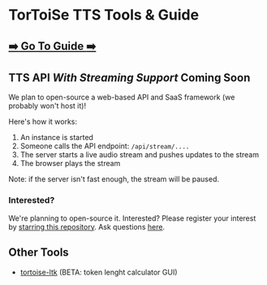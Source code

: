 # TorToiSe TTS Tools & Guide

## [:arrow_right: Go To Guide :arrow_right:](https://github.com/tortoise-tts-tools/tortoise-tts-guide)

## TTS API _With Streaming Support_ Coming Soon

We plan to open-source a web-based API and SaaS framework (we probably won't host it)!

Here's how it works:

1. An instance is started
2. Someone calls the API endpoint: `/api/stream/....`
3. The server starts a live audio stream and pushes updates to the stream
4. The browser plays the stream

Note: if the server isn't fast enough, the stream will be paused.

### Interested?

We're planning to open-source it. Interested? Please register your interest by [starring this repository](https://github.com/tortoise-tts-tools/tts-api). Ask questions [here](https://github.com/tortoise-tts-tools/tts-api/discussions).

## Other Tools

* [tortoise-ltk](https://github.com/tortoise-tts-tools/tortoise-ltk) (BETA: token lenght calculator GUI)
